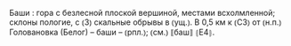 ---
---

Баши
: гора с безлесной плоской вершиной, местами всхолмленной; склоны пологие, с ⦅З⦆ скальные обрывы в ⦅ущ.⦆. В 0,5 км к ⦅СЗ⦆ от ⦅н.п.⦆ Головановка (Белог) – баши – ⦅рпл.⦆; ⦅см.⦆ ⟦баш⟧ ⦃Е4⦄.
